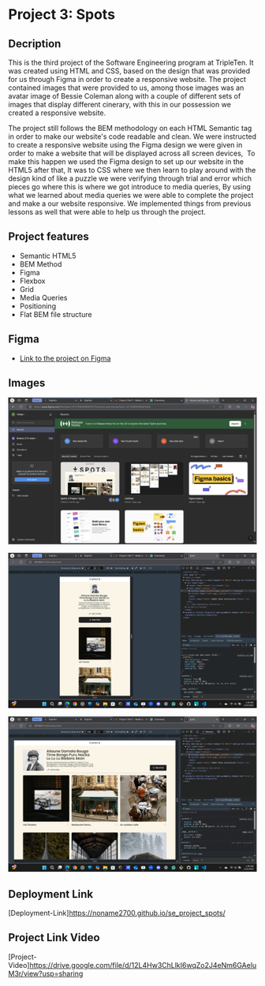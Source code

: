 # Project 3: Spots

## Decription

This is the third project of the Software Engineering program at TripleTen. It was created using HTML and CSS, based on the design that was provided for us through Figma in order to create a responsive website. The project contained images that were provided to us, among those images was an avatar image of Bessie Coleman along with a couple of different sets of images that display different cinerary, with this in our possession we created a responsive website.

The project still follows the BEM methodology on each HTML Semantic tag in order to make our website's code readable and clean. We were instructed to create a responsive website using the Figma design we were given in order to make a website that will be displayed across all screen devices,  To make this happen we used the Figma design to set up our website in the HTML5 after that, It was to CSS where we then learn to play around with the design kind of like a puzzle we were verifying through trial and error which pieces go where this is where we got introduce to media queries, By using what we learned about media queries we were able to complete the project and make a our website responsive. We implemented things from previous lessons as well that were able to help us through the project.

## Project features

- Semantic HTML5
- BEM Method
- Figma
- Flexbox
- Grid
- Media Queries
- Positioning
- Flat BEM file structure

## Figma

- [Link to the project on Figma](https://www.figma.com/file/BBNm2bC3lj8QQMHlnqRsga/Sprint-3-Project-%E2%80%94-Spots?type=design&node-id=2%3A60&mode=design&t=afgNFybdorZO6cQo-1)

## Images

![alt text](image-1.png)

![alt text](image-8.png)

![alt text](image-9.png)

## Deployment Link

[Deployment-Link]https://noname2700.github.io/se_project_spots/

## Project Link Video

[Project-Video]https://drive.google.com/file/d/12L4Hw3ChLlkI6wqZo2J4eNm6GAeluM3r/view?usp=sharing
